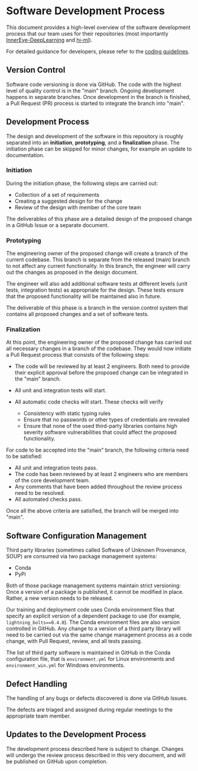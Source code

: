 # Software Development Process

This document provides a high-level overview of the software development process that our team uses for their
repositories (most importantly [InnerEye-DeepLearning](https://github.com/microsoft/InnerEye-DeepLearning) and
[hi-ml](https://github.com/microsoft/hi-ml)).

For detailed guidance for developers, please refer to the [coding guidelines](coding_guidelines.md).

## Version Control

Software code versioning is done via GitHub. The code with the highest level of quality control is in the "main" branch.
Ongoing development happens in separate branches. Once development in the branch is finished, a Pull Request (PR)
process is started to integrate the branch into "main".

## Development Process

The design and development of the software in this repository is roughly separated into an **initiation**,
**prototyping**, and a **finalization** phase. The initiation phase can be skipped for minor changes, for example an
update to documentation.

### Initiation

During the initiation phase, the following steps are carried out:

- Collection of a set of requirements
- Creating a suggested design for the change
- Review of the design with member of the core team

The deliverables of this phase are a detailed design of the proposed change in a GitHub Issue or a separate document.

### Prototyping

The engineering owner of the proposed change will create a branch of the current codebase. This branch is separate from
the released (main) branch to not affect any current functionality. In this branch, the engineer will carry out the
changes as proposed in the design document.

The engineer will also add additional software tests at different levels (unit tests, integration tests) as appropriate
for the design. These tests ensure that the proposed functionality will be maintained also in future.

The deliverable of this phase is a branch in the version control system that contains all proposed changes and a set of
software tests.

### Finalization

At this point, the engineering owner of the proposed change has carried out all necessary changes in a branch of the
codebase. They would now initiate a Pull Request process that consists of the following steps:

- The code will be reviewed by at least 2 engineers. Both need to provide their explicit approval before the proposed
  change can be integrated in the "main" branch.
- All unit and integration tests will start.
- All automatic code checks will start. These checks will verify

  - Consistency with static typing rules
  - Ensure that no passwords or other types of credentials are revealed
  - Ensure that none of the used third-party libraries contains high severity software vulnerabilities that could affect
    the proposed functionality.

For code to be accepted into the "main" branch, the following criteria need to be satisfied:

- All unit and integration tests pass.
- The code has been reviewed by at least 2 engineers who are members of the core development team.
- Any comments that have been added throughout the review process need to be resolved.
- All automated checks pass.

Once all the above criteria are satisfied, the branch will be merged into "main".

## Software Configuration Management

Third party libraries (sometimes called Software of Unknown Provenance, SOUP) are consumed via two
package management systems:

- Conda
- PyPi

Both of those package management systems maintain strict versioning: Once a version of a package is published, it
cannot be modified in place. Rather, a new version needs to be released.

Our training and deployment code uses Conda environment files that specify an explicit version of a dependent package to
use (for example, `lightning_bolts==0.4.0`). The Conda environment files are also version controlled in GitHub. Any
change to a version of a third party library will need to be carried out via the same change management process as a code
change, with Pull Request, review, and all tests passing.

The list of third party software is maintained in GitHub in the Conda configuration file, that is `environment.yml` for
Linux environments and `environment_win.yml` for Windows environments.

## Defect Handling

The handling of any bugs or defects discovered is done via GitHub Issues.

The defects are triaged and assigned during regular meetings to the appropriate team member.

## Updates to the Development Process

The development process described here is subject to change. Changes will undergo the review process described in this
very document, and will be published on GitHub upon completion.

